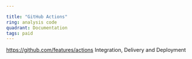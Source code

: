 ```yaml
---

title: "GitHub Actions"
ring: analysis code
quadrant: Documentation
tags: paid
---
```

https://github.com/features/actions
Integration, Delivery and Deployment

